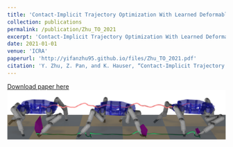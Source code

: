 ```yaml
---
title: 'Contact-Implicit Trajectory Optimization With Learned Deformable Contacts Using Bilevel Optimization'
collection: publications
permalink: /publication/Zhu_TO_2021
excerpt: 'Contact-Implicit Trajectory Optimization With Learned Deformable Contacts Using Bilevel Optimization'
date: 2021-01-01
venue: 'ICRA'
paperurl: 'http://yifanzhu95.github.io/files/Zhu_TO_2021.pdf'
citation: 'Y. Zhu, Z. Pan, and K. Hauser, “Contact-Implicit Trajectory Optimization With Learned Deformable Contacts Using Bilevel Optimization,” IEEE International Conference on Robotics and Automation (ICRA) 2021.'
---
```


[Download paper here](http://yifanzhu95.github.io/files/Zhu_TO_2021.pdf)
![paper picture](/images/Zhu_TO_pic_1.PNG)

